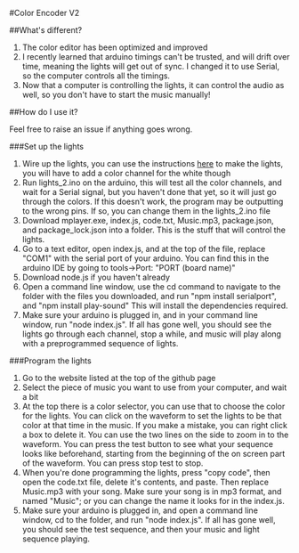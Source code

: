 #Color Encoder V2

##What's different?
1. The color editor has been optimized and improved
2. I recently learned that arduino timings can't be trusted, and will drift over time, meaning the lights will get out of sync. I changed it to use Serial, so the computer controls all the timings.
3. Now that a computer is controlling the lights, it can control the audio as well, so you don't have to start the music manually!

##How do I use it?

Feel free to raise an issue if anything goes wrong.

###Set up the lights
1. Wire up the lights, you can use the instructions [here](https://www.makeuseof.com/tag/connect-led-light-strips-arduino/) to make the lights, you will have to add a color channel for the white though
2. Run lights_2.ino on the arduino, this will test all the color channels, and wait for a Serial signal, but you haven't done that yet, so it will just go through the colors. If this doesn't work, the program may be outputting to the wrong pins. If so, you can change them in the lights_2.ino file
3. Download mplayer.exe, index.js, code.txt, Music.mp3, package.json, and package_lock.json into a folder. This is the stuff that will control the lights.
4. Go to a text editor, open index.js, and at the top of the file, replace "COM1" with the serial port of your arduino. You can find this in the arduino IDE by going to tools->Port: "PORT (board name)"
5. Download node.js if you haven't already
6. Open a command line window, use the cd command to navigate to the folder with the files you downloaded, and run "npm install serialport", and "npm install play-sound" This will install the dependencies required.
7. Make sure your arduino is plugged in, and in your command line window, run "node index.js". If all has gone well, you should see the lights go through each channel, stop a while, and music will play along with a preprogrammed sequence of lights.

###Program the lights
1. Go to the website listed at the top of the github page
2. Select the piece of music you want to use from your computer, and wait a bit
3. At the top there is a color selector, you can use that to choose the color for the lights. You can click on the waveform to set the lights to be that color at that time in the music. If you make a mistake, you can right click a box to delete it. You can use the two lines on the side to zoom in to the waveform. You can press the test button to see what your sequence looks like beforehand, starting from the beginning of the on screen part of the waveform. You can press stop test to stop.
4. When you're done programming the lights, press "copy code", then open the code.txt file, delete it's contents, and paste. Then replace Music.mp3 with your song. Make sure your song is in mp3 format, and named "Music"; or you can change the name it looks for in the index.js.
5. Make sure your arduino is plugged in, and open a command line window, cd to the folder, and run "node index.js". If all has gone well, you should see the test sequence, and then your music and light sequence playing.
